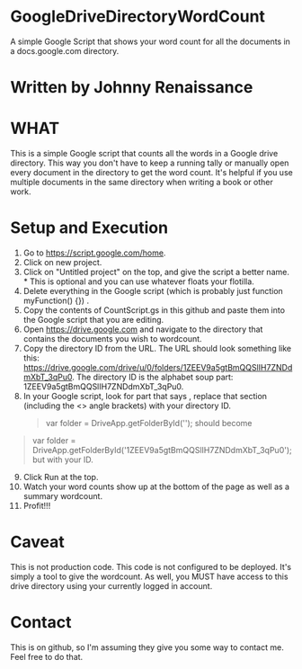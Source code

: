 # GoogleDriveDirectoryWordCount
A simple Google Script that shows your word count for all the documents in a docs.google.com directory. 

# #############################
#
# Written by Johnny Renaissance
#
# ############################# 


# WHAT

This is a simple Google script that counts all the words in a Google drive directory. This way you don't have to keep a running tally or manually open every document in the directory to get the word count. It's helpful if you use multiple documents in the same directory when writing a book or other work.


# Setup and Execution

1) Go to https://script.google.com/home. 
2) Click on new project.
3) Click on "Untitled project" on the top, and give the script a better name. * This is optional and you can use whatever floats your flotilla.
4) Delete everything in the Google script (which is probably just function myFunction() {}) .
5) Copy the contents of CountScript.gs in this github and paste them into the Google script that you are editing.
6) Open https://drive.google.com and navigate to the directory that contains the documents you wish to wordcount.
7) Copy the directory ID from the URL. The URL should look something like this: https://drive.google.com/drive/u/0/folders/1ZEEV9a5gtBmQQSlIH7ZNDdmXbT_3qPu0. The directory ID is the alphabet soup part: 1ZEEV9a5gtBmQQSlIH7ZNDdmXbT_3qPu0. 
8) In your Google script, look for part that says <put in your directory ID here>, replace that section (including the <> angle brackets) with your directory ID.
   >   var folder = DriveApp.getFolderById('<put in your directory ID here>');
  should become
  >    var folder = DriveApp.getFolderById('1ZEEV9a5gtBmQQSlIH7ZNDdmXbT_3qPu0');
  but with your ID.
9) Click Run at the top.
10) Watch your word counts show up at the bottom of the page as well as a summary wordcount.
11) Profit!!!

   
# Caveat

This is not production code. This code is not configured to be deployed. It's simply a tool to give the wordcount. As well, you MUST have access to this drive directory using your currently logged in account.

   
# Contact

This is on github, so I'm assuming they give you some way to contact me. Feel free to do that.
